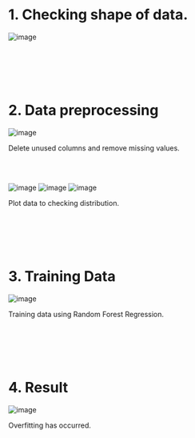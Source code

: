 # 1.	Checking shape of data.

![image](https://user-images.githubusercontent.com/66356292/145773269-3ac55b50-6947-4aa6-9708-bb20b1e377aa.png)

</br>
</br>
</br>
</br>

# 2.	Data preprocessing

![image](https://user-images.githubusercontent.com/66356292/145773327-f1788987-2118-48f2-94ef-07109778cf67.png)

  Delete unused columns and remove missing values.
  
</br>
</br>

![image](https://user-images.githubusercontent.com/66356292/145774049-1c8d9bb5-bd80-487e-b145-fbbcc77ea24d.png)
![image](https://user-images.githubusercontent.com/66356292/145774064-85472733-cbd3-4eac-9fcb-a3fa05cc20ed.png)
![image](https://user-images.githubusercontent.com/66356292/145774118-cb1f196d-0753-4212-8881-04471db3dbd4.png)

  Plot data to checking distribution.
 
</br>
</br>
</br>
</br>

# 3.	Training Data

![image](https://user-images.githubusercontent.com/66356292/145774195-e2ff0e1a-59fb-4df3-ba18-f6ad95c2ad23.png)

  Training data using Random Forest Regression.
   
</br>
</br>
</br>
</br>

# 4.	Result

![image](https://user-images.githubusercontent.com/66356292/145774278-c132126f-69db-4e68-9781-9342536f1a0d.png)

  Overfitting has occurred.
